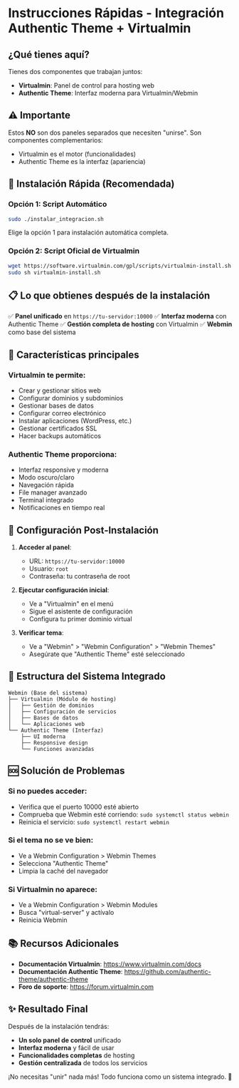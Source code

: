 # Instrucciones Rápidas - Integración Authentic Theme + Virtualmin

## ¿Qué tienes aquí?

Tienes dos componentes que trabajan juntos:
- **Virtualmin**: Panel de control para hosting web
- **Authentic Theme**: Interfaz moderna para Virtualmin/Webmin

## ⚠️ Importante

Estos **NO** son dos paneles separados que necesiten "unirse". Son componentes complementarios:
- Virtualmin es el motor (funcionalidades)
- Authentic Theme es la interfaz (apariencia)

## 🚀 Instalación Rápida (Recomendada)

### Opción 1: Script Automático
```bash
sudo ./instalar_integracion.sh
```
Elige la opción 1 para instalación automática completa.

### Opción 2: Script Oficial de Virtualmin
```bash
wget https://software.virtualmin.com/gpl/scripts/virtualmin-install.sh
sudo sh virtualmin-install.sh
```

## 📋 Lo que obtienes después de la instalación

✅ **Panel unificado** en `https://tu-servidor:10000`
✅ **Interfaz moderna** con Authentic Theme
✅ **Gestión completa de hosting** con Virtualmin
✅ **Webmin** como base del sistema

## 🎯 Características principales

### Virtualmin te permite:
- Crear y gestionar sitios web
- Configurar dominios y subdominios
- Gestionar bases de datos
- Configurar correo electrónico
- Instalar aplicaciones (WordPress, etc.)
- Gestionar certificados SSL
- Hacer backups automáticos

### Authentic Theme proporciona:
- Interfaz responsive y moderna
- Modo oscuro/claro
- Navegación rápida
- File manager avanzado
- Terminal integrado
- Notificaciones en tiempo real

## 🔧 Configuración Post-Instalación

1. **Acceder al panel**:
   - URL: `https://tu-servidor:10000`
   - Usuario: `root`
   - Contraseña: tu contraseña de root

2. **Ejecutar configuración inicial**:
   - Ve a "Virtualmin" en el menú
   - Sigue el asistente de configuración
   - Configura tu primer dominio virtual

3. **Verificar tema**:
   - Ve a "Webmin" > "Webmin Configuration" > "Webmin Themes"
   - Asegúrate que "Authentic Theme" esté seleccionado

## 📁 Estructura del Sistema Integrado

```
Webmin (Base del sistema)
├── Virtualmin (Módulo de hosting)
│   ├── Gestión de dominios
│   ├── Configuración de servicios
│   ├── Bases de datos
│   └── Aplicaciones web
└── Authentic Theme (Interfaz)
    ├── UI moderna
    ├── Responsive design
    └── Funciones avanzadas
```

## 🆘 Solución de Problemas

### Si no puedes acceder:
- Verifica que el puerto 10000 esté abierto
- Comprueba que Webmin esté corriendo: `sudo systemctl status webmin`
- Reinicia el servicio: `sudo systemctl restart webmin`

### Si el tema no se ve bien:
- Ve a Webmin Configuration > Webmin Themes
- Selecciona "Authentic Theme"
- Limpia la caché del navegador

### Si Virtualmin no aparece:
- Ve a Webmin Configuration > Webmin Modules
- Busca "virtual-server" y actívalo
- Reinicia Webmin

## 📚 Recursos Adicionales

- **Documentación Virtualmin**: https://www.virtualmin.com/docs
- **Documentación Authentic Theme**: https://github.com/authentic-theme/authentic-theme
- **Foro de soporte**: https://forum.virtualmin.com

## ✨ Resultado Final

Después de la instalación tendrás:
- **Un solo panel de control** unificado
- **Interfaz moderna** y fácil de usar
- **Funcionalidades completas** de hosting
- **Gestión centralizada** de todos los servicios

¡No necesitas "unir" nada más! Todo funciona como un sistema integrado. 🎉